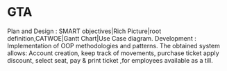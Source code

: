 # GTA
Plan and Design : SMART objectives|Rich Picture|root definition,CATWOE|Gantt Chart|Use Case diagram. Development : Implementation of OOP methodologies and patterns. The obtained system allows: Account creation, keep track of movements, purchase ticket apply discount, select seat, pay &amp; print ticket ,for employees available as a till.
